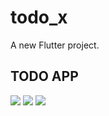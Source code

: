 # todo_x

A new Flutter project.

## TODO APP

![](https://github.com/phoenixen/todoappUI/blob/main/assets/Screenshot_1626497244.png)
![](https://github.com/phoenixen/todoappUI/blob/main/assets/Screenshot_1626496990.png)
![](https://github.com/phoenixen/todoappUI/blob/main/assets/Screenshot_1626497026.png)
